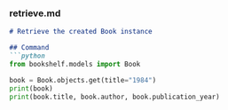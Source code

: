 
### retrieve.md

```markdown
# Retrieve the created Book instance

## Command
```python
from bookshelf.models import Book

book = Book.objects.get(title="1984")
print(book)
print(book.title, book.author, book.publication_year)
